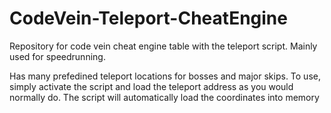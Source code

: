 # CodeVein-Teleport-CheatEngine
Repository for code vein cheat engine table with the teleport script. Mainly used for speedrunning.

Has many prefedined teleport locations for bosses and major skips. To use, simply activate the script and load the teleport address as you would normally do.
The script will automatically load the coordinates into memory

